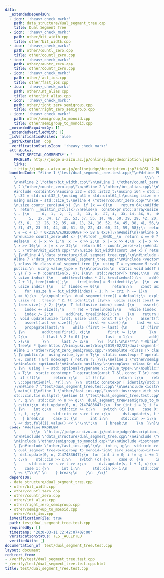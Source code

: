```yaml
---
data:
  _extendedDependsOn:
  - icon: ':heavy_check_mark:'
    path: data_structure/dual_segment_tree.cpp
    title: Dual Segment Tree
  - icon: ':heavy_check_mark:'
    path: other/bit_width.cpp
    title: other/bit_width.cpp
  - icon: ':heavy_check_mark:'
    path: other/countl_zero.cpp
    title: other/countl_zero.cpp
  - icon: ':heavy_check_mark:'
    path: other/countr_zero.cpp
    title: other/countr_zero.cpp
  - icon: ':heavy_check_mark:'
    path: other/fast_ios.cpp
    title: other/fast_ios.cpp
  - icon: ':heavy_check_mark:'
    path: other/int_alias.cpp
    title: other/int_alias.cpp
  - icon: ':heavy_check_mark:'
    path: other/right_zero_semigroup.cpp
    title: other/right_zero_semigroup.cpp
  - icon: ':heavy_check_mark:'
    path: other/semigroup_to_monoid.cpp
    title: other/semigroup_to_monoid.cpp
  _extendedRequiredBy: []
  _extendedVerifiedWith: []
  _isVerificationFailed: false
  _pathExtension: cpp
  _verificationStatusIcon: ':heavy_check_mark:'
  attributes:
    '*NOT_SPECIAL_COMMENTS*': ''
    PROBLEM: http://judge.u-aizu.ac.jp/onlinejudge/description.jsp?id=DSL_2_D&lang=ja
    links:
    - http://judge.u-aizu.ac.jp/onlinejudge/description.jsp?id=DSL_2_D&lang=ja
  bundledCode: "#line 1 \"test/dual_segment_tree.test.cpp\"\n#define PROBLEM     \
    \                                                           \\\n  \"http://judge.u-aizu.ac.jp/onlinejudge/description.jsp?id=DSL_2_D&lang=ja\"\
    \n\n#line 2 \"other/bit_width.cpp\"\n\n#line 2 \"other/countl_zero.cpp\"\n\n#line\
    \ 2 \"other/countr_zero.cpp\"\n\n#line 2 \"other/int_alias.cpp\"\n\n#include <cstddef>\n\
    #include <cstdint>\n\nusing i32 = std::int32_t;\nusing i64 = std::int64_t;\nusing\
    \ u32 = std::uint32_t;\nusing u64 = std::uint64_t;\nusing isize = std::ptrdiff_t;\n\
    using usize = std::size_t;\n#line 4 \"other/countr_zero.cpp\"\n\n#include <array>\n\
    \nusize countr_zero(u64 x) {\n  if (x == 0)\n    return 64;\n#ifdef __GNUC__\n\
    \  return __builtin_ctzll(x);\n#else\n  constexpr std::array<usize, 64> table\
    \ = {\n      0,  1,  2,  7,  3,  13, 8,  27, 4,  33, 14, 36, 9,  49, 28, 19,\n\
    \      5,  25, 34, 17, 15, 53, 37, 55, 10, 46, 50, 39, 29, 42, 20, 57,\n     \
    \ 63, 6,  12, 26, 32, 35, 48, 18, 24, 16, 52, 54, 45, 38, 41, 56,\n      62, 11,\
    \ 31, 47, 23, 51, 44, 40, 61, 30, 22, 43, 60, 21, 59, 58};\n  return table[(x\
    \ & ~x + 1) * 0x218A7A392DD9ABF >> 58 & 0x3F];\n#endif\n}\n#line 5 \"other/countl_zero.cpp\"\
    \n\nusize countl_zero(u64 x) {\n#ifdef __GNUC__\n  return x == 0 ? 64 : __builtin_clzll(x);\n\
    #else\n  x |= x >> 1;\n  x |= x >> 2;\n  x |= x >> 4;\n  x |= x >> 8;\n  x |=\
    \ x >> 16;\n  x |= x >> 32;\n  return 64 - countr_zero(~x);\n#endif\n}\n#line\
    \ 5 \"other/bit_width.cpp\"\n\nusize bit_width(const u64 x) { return 64 - countl_zero(x);\
    \ }\n#line 4 \"data_structure/dual_segment_tree.cpp\"\n\n#include <cassert>\n\
    #line 7 \"data_structure/dual_segment_tree.cpp\"\n#include <vector>\n\ntemplate\
    \ <class M> class dual_segment_tree {\n  using T = typename M::value_type;\n\n\
    public:\n  using value_type = T;\n\nprivate:\n  static void add(T &x, const T\
    \ y) { x = M::operation(x, y); }\n\n  std::vector<T> tree;\n\n  void push(const\
    \ usize index) {\n    add(tree[index * 2], tree[index]);\n    add(tree[index *\
    \ 2 + 1], tree[index]);\n    tree[index] = M::identity;\n  }\n  void propagate(const\
    \ usize index) {\n    if (index == 0)\n      return;\n    const usize crz = countr_zero(index);\n\
    \    for (usize h = bit_width(index) - 1; h != crz; h -= 1)\n      push(index\
    \ >> h);\n  }\n\npublic:\n  dual_segment_tree() = default;\n  explicit dual_segment_tree(const\
    \ usize n) : tree(n * 2, M::identity) {}\n\n  usize size() const noexcept { return\
    \ tree.size() / 2; }\n\n  T fold(usize index) const {\n    assert(index < size());\n\
    \    index += size();\n    T ret = tree[index];\n    while (index != 1) {\n  \
    \    index /= 2;\n      add(ret, tree[index]);\n    }\n    return ret;\n  }\n\n\
    \  void update(usize first, usize last, const T x) {\n    assert(first <= last);\n\
    \    assert(last <= size());\n    first += size();\n    last += size();\n    propagate(first);\n\
    \    propagate(last);\n    while (first != last) {\n      if (first % 2 != 0)\
    \ {\n        add(tree[first], x);\n        first += 1;\n      }\n      first /=\
    \ 2;\n      if (last % 2 != 0) {\n        last -= 1;\n        add(tree[last],\
    \ x);\n      }\n      last /= 2;\n    }\n  }\n};\n\n/**\n * @brief Dual Segment\
    \ Tree\n * @see https://kimiyuki.net/blog/2019/02/21/dual-segment-tree/\n */\n\
    #line 1 \"other/right_zero_semigroup.cpp\"\ntemplate <class T> class right_zero_semigroup\
    \ {\npublic:\n  using value_type = T;\n  static constexpr T operation(const T\
    \ &, const T &r) noexcept { return r; }\n};\n#line 1 \"other/semigroup_to_monoid.cpp\"\
    \n#include <optional>\n#include <utility>\n\ntemplate <class S> class semigroup_to_monoid\
    \ {\n  using T = std::optional<typename S::value_type>;\n\npublic:\n  using value_type\
    \ = T;\n  static constexpr T operation(const T &l, const T &r) noexcept {\n  \
    \  if (!l)\n      return r;\n    if (!r)\n      return l;\n    return T(std::in_place,\
    \ S::operation(*l, *r));\n  }\n  static constexpr T identity{std::nullopt};\n\
    };\n#line 7 \"test/dual_segment_tree.test.cpp\"\n\n#include <iostream>\n\nint\
    \ main() {\n#line 1 \"other/fast_ios.cpp\"\nstd::ios::sync_with_stdio(false);\n\
    std::cin.tie(nullptr);\n#line 12 \"test/dual_segment_tree.test.cpp\"\n\n  int\
    \ n, q;\n  std::cin >> n >> q;\n  dual_segment_tree<semigroup_to_monoid<right_zero_semigroup<int>>>\
    \ dst(n);\n  dst.update(0, n, 2147483647);\n  for (int i = 0; i != q; i += 1)\
    \ {\n    int c;\n    std::cin >> c;\n    switch (c) {\n    case 0: {\n      int\
    \ s, t, x;\n      std::cin >> s >> t >> x;\n      dst.update(s, t + 1, x);\n \
    \   } break;\n    case 1: {\n      int i;\n      std::cin >> i;\n      std::cout\
    \ << dst.fold(i).value() << \"\\n\";\n    } break;\n    }\n  }\n}\n"
  code: "#define PROBLEM                                                         \
    \       \\\n  \"http://judge.u-aizu.ac.jp/onlinejudge/description.jsp?id=DSL_2_D&lang=ja\"\
    \n\n#include \"data_structure/dual_segment_tree.cpp\"\n#include \"other/right_zero_semigroup.cpp\"\
    \n#include \"other/semigroup_to_monoid.cpp\"\n\n#include <iostream>\n\nint main()\
    \ {\n#include \"other/fast_ios.cpp\"\n\n  int n, q;\n  std::cin >> n >> q;\n \
    \ dual_segment_tree<semigroup_to_monoid<right_zero_semigroup<int>>> dst(n);\n\
    \  dst.update(0, n, 2147483647);\n  for (int i = 0; i != q; i += 1) {\n    int\
    \ c;\n    std::cin >> c;\n    switch (c) {\n    case 0: {\n      int s, t, x;\n\
    \      std::cin >> s >> t >> x;\n      dst.update(s, t + 1, x);\n    } break;\n\
    \    case 1: {\n      int i;\n      std::cin >> i;\n      std::cout << dst.fold(i).value()\
    \ << \"\\n\";\n    } break;\n    }\n  }\n}"
  dependsOn:
  - data_structure/dual_segment_tree.cpp
  - other/bit_width.cpp
  - other/countl_zero.cpp
  - other/countr_zero.cpp
  - other/int_alias.cpp
  - other/right_zero_semigroup.cpp
  - other/semigroup_to_monoid.cpp
  - other/fast_ios.cpp
  isVerificationFile: true
  path: test/dual_segment_tree.test.cpp
  requiredBy: []
  timestamp: '2020-03-11 22:42:07+09:00'
  verificationStatus: TEST_ACCEPTED
  verifiedWith: []
documentation_of: test/dual_segment_tree.test.cpp
layout: document
redirect_from:
- /verify/test/dual_segment_tree.test.cpp
- /verify/test/dual_segment_tree.test.cpp.html
title: test/dual_segment_tree.test.cpp
---
```

